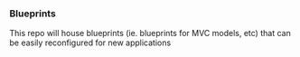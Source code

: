 ### Blueprints 

This repo will house blueprints (ie. blueprints for MVC models, etc) that can be easily reconfigured for new applications
